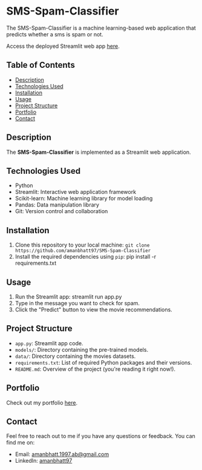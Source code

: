 # SMS-Spam-Classifier
The SMS-Spam-Classifier is a machine learning-based web application that predicts whether a sms is spam or not.

Access the deployed Streamlit web app [here](https://spam-classifier-sms.streamlit.app/).

## Table of Contents

- [Description](#description)
- [Technologies Used](#technologies-used)
- [Installation](#installation)
- [Usage](#usage)
- [Project Structure](#project-structure)
- [Portfolio](#portfolio)
- [Contact](#contact)

## Description

The **SMS-Spam-Classifier** is implemented as a Streamlit web application.

## Technologies Used

- Python
- Streamlit: Interactive web application framework
- Scikit-learn: Machine learning library for model loading
- Pandas: Data manipulation library
- Git: Version control and collaboration

## Installation

1. Clone this repository to your local machine: `git clone https://github.com/amanbhatt97/SMS-Spam-Classifier`
2. Install the required dependencies using `pip`: pip install -r requirements.txt

 ## Usage

1. Run the Streamlit app: streamlit run app.py
2. Type in the message you want to check for spam.
3. Click the "Predict" button to view the movie recommendations.

## Project Structure

- `app.py`: Streamlit app code.
- `models/`: Directory containing the pre-trained models.
- `data/`: Directory containing the movies datasets.
- `requirements.txt`: List of required Python packages and their versions.
- `README.md`: Overview of the project (you're reading it right now!).

## Portfolio

Check out my portfolio [here](https://amanbhatt97.github.io/portfolio/).

## Contact

Feel free to reach out to me if you have any questions or feedback. You can find me on:

- Email: amanbhatt.1997.ab@gmail.com
- LinkedIn: [amanbhatt97](https://www.linkedin.com/in/amanbhatt1997/)

